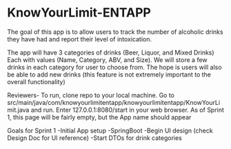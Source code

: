 # KnowYourLimit-ENTAPP

The goal of this app is to allow users to track the number of alcoholic drinks they have had and report their level of intoxication.

The app will have 3 categories of drinks (Beer, Liquor, and Mixed Drinks) Each with values (Name, Category, ABV, and Size). We will store a few drinks in each category for user to choose from.  The hope is users will also be able to add new drinks (this feature is not extremely important to the overall functionality)

Reviewers-
To run, clone repo to your local machine. Go to src/main/java/com/knowyourlimitentapp/knowyourlimitentapp/KnowYourLimit.java and run.
Enter 127.0.0.1:8080/start in your web browser.
As of Sprint 1, this page will be fairly empty, but the App name should appear

Goals for Sprint 1
-Initial App setup
-SpringBoot
-Begin UI design (check Design Doc for UI reference)
-Start DTOs for drink categories
